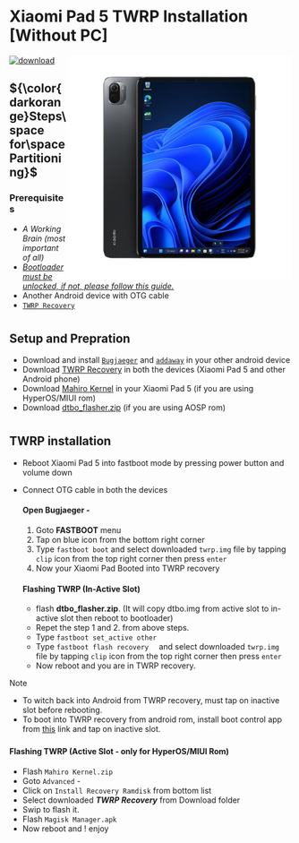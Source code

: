 # Xiaomi Pad 5 TWRP Installation [Without PC]
<img align="right" src="nabu.png" width="400" alt="Windows 11 Running On a Xiaomi Pad 5">

[![download](https://github.com/Kumar-Jy/Windows-in-PocoF1-Without-PC/assets/20044626/3abc8b52-c5c6-4495-b623-d1312195d639)](https://youtu.be/91ZdM7HfRdc)
## ${\color{darkorange}Steps\space for\space Partitioning}$ 
### Prerequisites
- _A Working Brain (most important of all)_
- [_Bootloader must be unlocked, if not, please follow this guide._](https://github.com/Misha803/Port-Windows-11-Xiaomi-Pad-5/blob/main/guide/English/Re-rooting-en.md)
- Another Android device with OTG cable
- [`TWRP Recovery`]()
#

## Setup and Prepration
- Download and install [`Bugjaeger`](https://play.google.com/store/apps/details?id=eu.sisik.hackendebug&pcampaignid=web_share) and [`addaway`](https://github.com/AdAway/AdAway/releases/download/v6.1.3/AdAway-6.1.3-20240706.apk) in your other android device
- Download [TWRP Recovery](https://sourceforge.net/projects/xiaomi-pad-5/files/TWRP/) in both the devices (Xiaomi Pad 5 and other Android phone)
- Download [Mahiro Kernel](https://github.com/utziacre/android_kernel_xiaomi_nabu/releases/tag/20240803) in your Xiaomi Pad 5 (if you are using HyperOS/MIUI rom)
- Download [dtbo_flasher.zip](https://github.com/Kumar-Jy/Windows-in-NABU-Without-PC/releases/download/Files/dtbo_flasher.zip) (if you are using AOSP rom)
#  

## TWRP installation
- Reboot Xiaomi Pad 5 into fastboot mode by pressing power button and volume down
- Connect OTG cable in both the devices
  
  #### Open Bugjaeger - 
  1. Goto **FASTBOOT** menu
  2. Tap on blue icon from the bottom right corner
  3. Type `fastboot boot` and select downloaded `twrp.img` file by tapping ``clip`` icon from the top right corner then press `enter`
  4. Now your Xiaomi Pad Booted into TWRP recovery

  #### Flashing TWRP (In-Active Slot)
  - flash **dtbo_flasher.zip**. (It will copy dtbo.img from active slot to in-active slot then reboot to bootloader)
  - Repet the step 1 and 2. from above steps.
  - Type `fastboot set_active other`
  - Type `fastboot flash recovery  ` and select downloaded `twrp.img` file by tapping ``clip`` icon from the top right corner then press `enter`
  - Now reboot and you are in TWRP recovery.

> [!NOTE]
> - To witch back into Android from TWRP recovery, must tap on inactive slot before rebooting.
> - To boot into TWRP recovery from android rom, install boot control app from [this](https://github.com/capntrips/BootControl/releases) link and tap on inactive slot.
###
  #### Flashing TWRP (Active Slot - only for HyperOS/MIUI Rom)
  - Flash `Mahiro Kernel.zip`
  - Goto `Advanced` -
  - Click on `Install Recovery Ramdisk` from bottom list
  - Select downloaded _**TWRP Recovery**_ from Download folder
  - Swip to flash it.
  - Flash `Magisk Manager.apk`
  - Now reboot and ! enjoy

#

